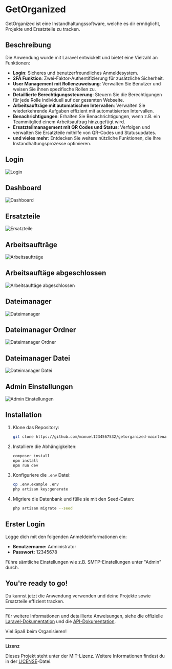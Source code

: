 # GetOrganized

GetOrganized ist eine Instandhaltungssoftware, welche es dir ermöglicht, Projekte und Ersatzteile zu tracken.

## Beschreibung

Die Anwendung wurde mit Laravel entwickelt und bietet eine Vielzahl an Funktionen:
- **Login**: Sicheres und benutzerfreundliches Anmeldesystem.
- **2FA Funktion**: Zwei-Faktor-Authentifizierung für zusätzliche Sicherheit.
- **User Management mit Rollenzuweisung**: Verwalten Sie Benutzer und weisen Sie ihnen spezifische Rollen zu.
- **Detaillierte Berechtigungssteuerung**: Steuern Sie die Berechtigungen für jede Rolle individuell auf der gesamten Webseite.
- **Arbeitsaufträge mit automatischen Intervallen**: Verwalten Sie wiederkehrende Aufgaben effizient mit automatisierten Intervallen.
- **Benachrichtigungen**: Erhalten Sie Benachrichtigungen, wenn z.B. ein Teammitglied einem Arbeitsauftrag hinzugefügt wird.
- **Ersatzteilmanagement mit QR Codes und Status**: Verfolgen und verwalten Sie Ersatzteile mithilfe von QR-Codes und Statusupdates.
- **und vieles mehr**: Entdecken Sie weitere nützliche Funktionen, die Ihre Instandhaltungsprozesse optimieren.

## Login
![Login](https://i.imgur.com/xCp1X8B.jpeg)
## Dashboard
![Dashboard](https://i.imgur.com/nxROT3c.jpeg)
## Ersatzteile
![Ersatzteile](https://i.imgur.com/szEUuig.jpeg)
## Arbeitsaufträge
![Arbeitsaufträge](https://i.imgur.com/n8sn9id.jpeg)
## Arbeitsauftäge abgeschlossen
![Arbeitsauftäge abgeschlossen](https://i.imgur.com/NLgfGuc.jpeg)
## Dateimanager
![Dateimanager](https://i.imgur.com/1bjzPrO.jpeg)
## Dateimanager Ordner
![Dateimanager Ordner](https://i.imgur.com/f6XWTQL.jpeg)
## Dateimanager Datei
![Dateimanager Datei](https://i.imgur.com/bbMUJZn.jpeg)
## Admin Einstellungen
![Admin Einstellungen](https://i.imgur.com/LtzhRwk.jpeg)

## Installation

1. Klone das Repository:
    ```sh
    git clone https://github.com/manuel1234567532/getorganized-maintenance-software.git
    ```

2. Installiere die Abhängigkeiten:
    ```sh
    composer install
    npm install
    npm run dev
    ```

3. Konfiguriere die `.env` Datei:
    ```sh
    cp .env.example .env
    php artisan key:generate
    ```

4. Migriere die Datenbank und fülle sie mit den Seed-Daten:
    ```sh
    php artisan migrate --seed
    ```

## Erster Login

Logge dich mit den folgenden Anmeldeinformationen ein:
- **Benutzername:** Administrator
- **Passwort:** 12345678

Führe sämtliche Einstellungen wie z.B. SMTP-Einstellungen unter "Admin" durch.

## You're ready to go!

Du kannst jetzt die Anwendung verwenden und deine Projekte sowie Ersatzteile effizient tracken.

---

Für weitere Informationen und detaillierte Anweisungen, siehe die offizielle [Laravel-Dokumentation](https://laravel.com/docs) und die [API-Dokumentation](https://laravel.com/api).

Viel Spaß beim Organisieren!

---

**Lizenz**

Dieses Projekt steht unter der MIT-Lizenz. Weitere Informationen findest du in der [LICENSE](License)-Datei.

